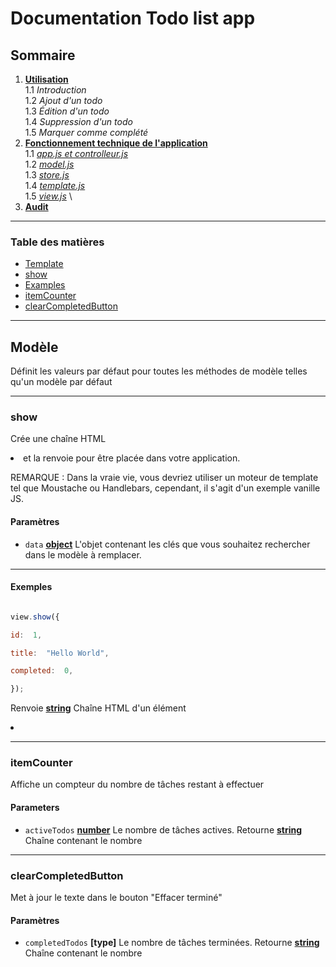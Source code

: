 # Documentation Todo list app


## Sommaire

1.  **[Utilisation](/todo-list-app/no_tech_use)** \
1.1 *Introduction* \
1.2 *Ajout d'un todo* \
1.3 *Édition d'un todo* \
1.4 *Suppression d'un todo* \
1.5 *Marquer comme complété*
2.  **[Fonctionnement technique de l'application](/todo-list-app/tech_use_controller)** \
1.1 *[app.js et controlleur.js](/todo-list-app/tech_use_controller)* \
1.2 *[model.js](/todo-list-app/tech_use_model)* \
1.3 *[store.js](/todo-list-app/tech_use_storejs)* \
1.4 *[template.js](/todo-list-app/tech_use_template)* \
1.5 *[view.js](/todo-list-app/tech_use_view)* \
3.  **[Audit](/todo-list-app/tech_use_audit)**

---

<!-- Generated by documentation.js. Update this documentation by updating the source code. -->

### Table des matières


*  [Template][1]
*  [show][2]
*  [Examples][4]
*  [itemCounter][5]
*  [clearCompletedButton][7]

---

## Modèle

Définit les valeurs par défaut pour toutes les méthodes de modèle telles qu'un modèle par défaut

---

### show

Crée une chaîne HTML <li> et la renvoie pour être placée dans votre application.

REMARQUE : Dans la vraie vie, vous devriez utiliser un moteur de template tel que Moustache
ou Handlebars, cependant, il s'agit d'un exemple vanille JS.

#### Paramètres

*  `data`  **[object][9]** L'objet contenant les clés que vous souhaitez rechercher dans le modèle à remplacer.

---

#### Exemples

```javascript

view.show({

id:  1,

title:  "Hello World",

completed:  0,

});

```

Renvoie **[string][10]** Chaîne HTML d'un élément <li>

---

### itemCounter

Affiche un compteur du nombre de tâches restant à effectuer

#### Parameters

*  `activeTodos`  **[number][11]** Le nombre de tâches actives.
Retourne **[string][10]** Chaîne contenant le nombre

---

### clearCompletedButton


Met à jour le texte dans le bouton "Effacer terminé"


#### Paramètres

*  `completedTodos`  **\[type]** Le nombre de tâches terminées.
Retourne **[string][10]** Chaîne contenant le nombre

  
[1]: #template

[2]: #show

[3]: #parameters

[4]: #examples

[5]: #itemcounter

[6]: #parameters-1

[7]: #clearcompletedbutton

[8]: #parameters-2

[9]: https://developer.mozilla.org/docs/Web/JavaScript/Reference/Global_Objects/Object

[10]: https://developer.mozilla.org/docs/Web/JavaScript/Reference/Global_Objects/String

[11]: https://developer.mozilla.org/docs/Web/JavaScript/Reference/Global_Objects/Number
